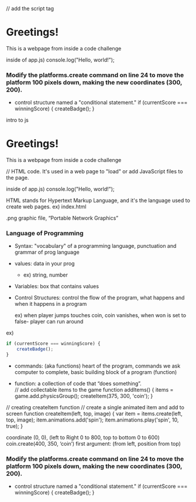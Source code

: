// add the script tag 
<!DOCTYPE html>
<html>
  <head>
    <title>Welcome to Treehouse Code Challenges!</title>
  </head>
  <body>
    <h1>Greetings!</h1>
    <p>This is a webpage from inside a code challenge</p>
    <script src="js/app.js"></script>
  </body>
</html>

inside of app.js)
console.log("Hello, world!");

### Modify the platforms.create command on line 24 to move the platform 100 pixels down, making the new coordinates (300, 200).

- control structure named a "conditional statement."
if (currentScore === winningScore) {
  createBadge();
}

intro to js
<!DOCTYPE html>
<html>
  <head>
    <title>Welcome to Treehouse Code Challenges!</title>
  </head>
  <body>
    <h1>Greetings!</h1>
    <p>This is a webpage from inside a code challenge</p>
// HTML code. It's used in a web page to "load" or add JavaScript files to the page.
    <script src="js/app.js"></script>
  </body>
</html>

inside of app.js)
console.log("Hello, world!");

HTML stands for Hypertext Markup Language, and it's the language used to create web pages. ex) index.html

.png graphic file, “Portable Network Graphics”

### Language of Programming
- Syntax: "vocabulary" of a programming language, punctuation and grammar of prog language

- values: data in your prog
    - ex) string, number
- Variables: box that contains values
- Control Structures: control the flow of the program, what happens and when it happens in a program

	ex) when player jumps touches coin, coin vanishes, when won is set to false- player can run around

ex) 
```js
if (currentScore === winningScore) {
	createBadge();
}

```

- commands: (aka functions)
heart of the program, commands we ask computer to complete, basic building block of a program (function)

- function: a collection of code that “does something”.  
// add collectable items to the game
function addItems() {
  items = game.add.physicsGroup();
  createItem(375, 300, 'coin');
}

// creating createItem function
// create a single animated item and add to screen
function createItem(left, top, image) {
  var item = items.create(left, top, image);
  item.animations.add('spin');
  item.animations.play('spin', 10, true);
}

coordinate (0, 0), 
(left to Right 0 to 800, top to bottom 0 to 600)
coin.create(400, 350, ‘coin’)
first argument: (from left, position from top)

### Modify the platforms.create command on line 24 to move the platform 100 pixels down, making the new coordinates (300, 200).

- control structure named a "conditional statement."
if (currentScore === winningScore) {
  createBadge();
}

